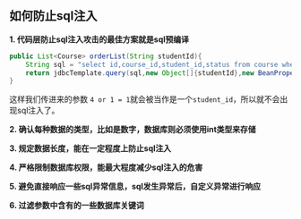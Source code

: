 ## 如何防止sql注入

**1. 代码层防止sql注入攻击的最佳方案就是sql预编译**

```java
public List<Course> orderList(String studentId){
    String sql = "select id,course_id,student_id,status from course where student_id = ?";
    return jdbcTemplate.query(sql,new Object[]{studentId},new BeanPropertyRowMapper(Course.class));
}
```

这样我们传进来的参数 `4 or 1 = 1`就会被当作是一个`student_id`，所以就不会出现sql注入了。

**2. 确认每种数据的类型，比如是数字，数据库则必须使用int类型来存储**

**3. 规定数据长度，能在一定程度上防止sql注入**

**4. 严格限制数据库权限，能最大程度减少sql注入的危害**

**5. 避免直接响应一些sql异常信息，sql发生异常后，自定义异常进行响应**

**6. 过滤参数中含有的一些数据库关键词**